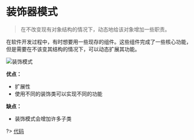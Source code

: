 # 装饰器模式

> 在不改变现有对象结构的情况下，动态地给该对象增加一些职责。

在软件开发过程中，有时想要用一些现存的组件。这些组件完成了一些核心功能，但是需要在不该变其结构的情况下，可以动态扩展其功能。

![装饰模式](/img/decorator.png)

<!-- panels:start -->
<!-- div:left-panel -->
**优点：**
* 扩展性
* 使用不同的装饰类可以实现不同的功能
<!-- div:right-panel -->
**缺点：**
* 装饰模式会增加许多子类
<!-- panels:end -->

?> [代码](https://github.com/Smallart/DesignModule/tree/main/DecoratorPattern/src/main/java/com/smallart)